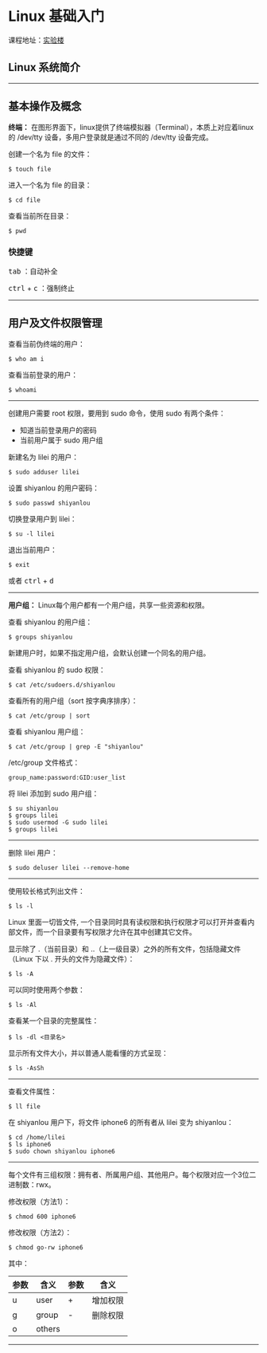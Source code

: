 # Linux 基础入门

课程地址：[实验楼](https://www.shiyanlou.com/courses/1)

## Linux 系统简介

---

## 基本操作及概念

**终端：** 在图形界面下，linux提供了终端模拟器（Terminal），本质上对应着linux的 /dev/tty 设备，多用户登录就是通过不同的 /dev/tty 设备完成。

创建一个名为 file 的文件：

```shell
$ touch file
```

进入一个名为 file 的目录：

```shell
$ cd file
```

查看当前所在目录：

```shell
$ pwd
```

### 快捷键

<kbd>tab</kbd> ：自动补全

<kbd>ctrl</kbd> + <kbd>c</kbd> ：强制终止

---

## 用户及文件权限管理

查看当前伪终端的用户：

```shell
$ who am i
```

查看当前登录的用户：

```shell
$ whoami
```
---

创建用户需要 root 权限，要用到 sudo 命令，使用 sudo 有两个条件：

- 知道当前登录用户的密码
- 当前用户属于 sudo 用户组

新建名为 lilei 的用户：

```shell
$ sudo adduser lilei
```

设置 shiyanlou 的用户密码：

```shell
$ sudo passwd shiyanlou
```

切换登录用户到 lilei：

```shell
$ su -l lilei
```

退出当前用户：

```shell
$ exit
```

或者 <kbd>ctrl</kbd> + <kbd>d</kbd>

---

**用户组：** Linux每个用户都有一个用户组，共享一些资源和权限。

查看 shiyanlou 的用户组：

```shell
$ groups shiyanlou
```

新建用户时，如果不指定用户组，会默认创建一个同名的用户组。

查看 shiyanlou 的 sudo 权限：

```shell
$ cat /etc/sudoers.d/shiyanlou
```

查看所有的用户组（sort 按字典序排序）：

```shell
$ cat /etc/group | sort
```

查看 shiyanlou 用户组：

```shell
$ cat /etc/group | grep -E "shiyanlou"
```

/etc/group 文件格式：

`group_name:password:GID:user_list`

将 lilei 添加到 sudo 用户组：

```shell
$ su shiyanlou
$ groups lilei
$ sudo usermod -G sudo lilei
$ groups lilei
```

---

删除 lilei 用户：

```shell
$ sudo deluser lilei --remove-home
```

---

使用较长格式列出文件：

```shell
$ ls -l
```

Linux 里面一切皆文件, 一个目录同时具有读权限和执行权限才可以打开并查看内部文件，而一个目录要有写权限才允许在其中创建其它文件。

显示除了 .（当前目录）和 ..（上一级目录）之外的所有文件，包括隐藏文件（Linux 下以 . 开头的文件为隐藏文件）：

```shell
$ ls -A
```

可以同时使用两个参数：

```shell
$ ls -Al
```

查看某一个目录的完整属性：

```shell
$ ls -dl <目录名>
```

显示所有文件大小，并以普通人能看懂的方式呈现：

```shell
$ ls -AsSh
```

---

查看文件属性：

```shell
$ ll file
```

在 shiyanlou 用户下，将文件 iphone6 的所有者从 lilei 变为 shiyanlou：

```shell
$ cd /home/lilei
$ ls iphone6
$ sudo chown shiyanlou iphone6
```

---

每个文件有三组权限：拥有者、所属用户组、其他用户。每个权限对应一个3位二进制数：rwx。

修改权限（方法1）：

```shell
$ chmod 600 iphone6
```

修改权限（方法2）：

```shell
$ chmod go-rw iphone6
```

其中：

| 参数 | 含义 | 参数 | 含义 |
| --- | --- | --- | --- |
|u|user|+|增加权限|
|g|group|-|删除权限|
|o|others|

---

